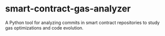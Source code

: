 # smart-contract-gas-analyzer
A Python tool for analyzing commits in smart contract repositories to study gas optimizations and code evolution.
